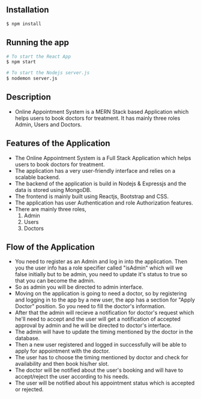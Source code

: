 ## Installation

```bash
$ npm install
```

## Running the app

```bash
# To start the React App
$ npm start

# To start the Nodejs server.js
$ nodemon server.js

```

## Description

- Online Appointment System is a MERN Stack based Application which helps users to book doctors for treatment. It has mainly three roles Admin, Users and Doctors.


## Features of the Application
- The Online Appointment System is a Full Stack Application which helps users to book doctors for treatment.
- The application has a very user-friendly interface and relies on a scalable backend.
- The backend of the application is build in Nodejs & Expressjs and the data is stored using MongoDB.
- The frontend is mainly built using Reactjs, Bootstrap and CSS. 
- The application has user Authentication and role Authorization features.
- There are mainly three roles,
  1) Admin
  2) Users
  3) Doctors

## Flow of the Application
- You need to register as an Admin and log in into the application. Then you the user info has a role specifier called "isAdmin" which will we false initially but to be admin, you need to update it's status to true so that you can become the admin.
- So as admin you will be directed to admin interface.
- Moving on the application is going to need a doctor, so by registering and logging in to the app by a new user, the app has a section for "Apply Doctor" position. So you need to fill the doctor's information.
- After that the admin will recieve a notification for doctor's request which he'll need to accept and the user will get a notification of accepted approval by admin and he will be directed to doctor's interface.
- The admin will have to update the timing mentioned by the doctor in the database.
- Then a new user registered and logged in successfully will be able to apply for appointment with the doctor.
- The user has to choose the timing mentioned by doctor and check for availability and then book his/her slot.
- The doctor will be notified about the user's booking and will have to accept/reject the user according to his needs.
- The user will be notified about his appointment status which is accepted or rejected.

